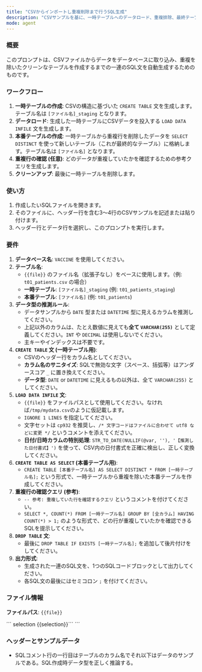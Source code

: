 ```yaml
---
title: "CSVからインポートし重複削除まで行うSQL生成"
description: "CSVサンプルを基に、一時テーブルへのデータロード、重複排除、最終テーブル作成までの一連のSQLを生成します。"
mode: agent
---
```


### 概要
このプロンプトは、CSVファイルからデータをデータベースに取り込み、重複を除いたクリーンなテーブルを作成するまでの一連のSQL文を自動生成するためのものです。

### ワークフロー
1. **一時テーブルの作成**: CSVの構造に基づいた `CREATE TABLE` 文を生成します。テーブル名は `[ファイル名]_staging` となります。
2. **データロード**: 生成した一時テーブルにCSVデータを投入する `LOAD DATA INFILE` 文を生成します。
3. **本番テーブルの作成**: 一時テーブルから重複行を削除したデータを `SELECT DISTINCT` を使って新しいテーブル（これが最終的なテーブル）に格納します。テーブル名は `[ファイル名]` となります。
4. **重複行の確認 (任意)**: どのデータが重複していたかを確認するための参考クエリを生成します。
5. **クリーンアップ**: 最後に一時テーブルを削除します。

### 使い方
1. 作成したいSQLファイルを開きます。
2. そのファイルに、ヘッダー行を含む3〜4行のCSVサンプルを記述または貼り付けます。
3. ヘッダー行とデータ行を選択し、このプロンプトを実行します。

### 要件
1. **データベース名**: `VACCINE` を使用してください。
2. **テーブル名**:
    - `{{file}}` のファイル名（拡張子なし）をベースに使用します。（例: `t01_patients.csv` の場合）
    - **一時テーブル**: `[ファイル名]_staging` (例: `t01_patients_staging`)
    - **本番テーブル**: `[ファイル名]` (例: `t01_patients`)
3. **データ型の推測ルール**:
    - データサンプルから `DATE` 型または `DATETIME` 型に見えるカラムを推測してください。
    - 上記以外のカラムは、たとえ数値に見えても**全て `VARCHAR(255)`** として定義してください。`INT` や `DECIMAL` は使用しないでください。
    - 主キーやインデックスは不要です。
4. **`CREATE TABLE` 文 (一時テーブル用)**:
    - CSVのヘッダー行をカラム名としてください。
    - **カラム名のサニタイズ**: SQLで無効な文字（スペース、括弧等）はアンダースコア `_` に置き換えてください。
    - **データ型**: `DATE` or `DATETIME` に見えるもの以外は、全て `VARCHAR(255)` としてください。
5. **`LOAD DATA INFILE` 文**:
    - `{{file}}` をファイルパスとして使用してください。なければ`/tmp/mydata.csv`のように仮記載します。
    - `IGNORE 1 LINES` を指定してください。
    - 文字セットは `cp932` を推奨し、`/* 文字コードはファイルに合わせて utf8 などに変更 */` というコメントを添えてください。
    - **日付/日時カラムの特別処理**: `STR_TO_DATE(NULLIF(@var, ''), '【推測した日付書式】')` を使って、CSV内の日付書式を正確に検出し、正しく変換してください。
6. **`CREATE TABLE AS SELECT` (本番テーブル用)**:
    - `CREATE TABLE [本番テーブル名] AS SELECT DISTINCT * FROM [一時テーブル名];` という形式で、一時テーブルから重複を除いた本番テーブルを作成してください。
7. **重複行の確認クエリ (参考)**:
    - `-- 参考: 重複していた行を確認するクエリ` というコメントを付けてください。
    - `SELECT *, COUNT(*) FROM [一時テーブル名] GROUP BY [全カラム] HAVING COUNT(*) > 1;` のような形式で、どの行が重複していたかを確認できるSQLを提示してください。
8. **`DROP TABLE` 文**:
    - 最後に `DROP TABLE IF EXISTS [一時テーブル名];` を追加して後片付けをしてください。
9. **出力形式**:
    - 生成された一連のSQL文を、1つのSQLコードブロックとして出力してください。
    - 各SQL文の最後にはセミコロン `;` を付けてください。

### ファイル情報

 **ファイルパス**: `{{file}}`

´´´ selection
{{selection}}´´´
´´´

### へッダーとサンプルデータ

- SQLコメント行の一行目はテーブルのカラム名でそれ以下はデータのサンプルである。SQL作成時データ型を正しく推論する。
